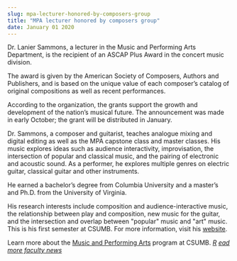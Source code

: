 ```yaml
---
slug: mpa-lecturer-honored-by-composers-group
title: "MPA lecturer honored by composers group"
date: January 01 2020
---
```


<p>Dr. Lanier Sammons, a lecturer in the Music and Performing Arts Department, is the recipient of an ASCAP Plus Award in the concert music division.
</p><p>The award is given by the American Society of Composers, Authors and Publishers, and is based on the unique value of each composer’s catalog of original compositions as well as recent performances.
</p><p>According to the organization, the grants support the growth and development of the nation’s musical future. The announcement was made in early October; the grant will be distributed in January.
</p><p>Dr. Sammons, a composer and guitarist, teaches analogue mixing and digital editing as well as the MPA capstone class and master classes. His music explores ideas such as audience interactivity, improvisation, the intersection of popular and classical music, and the pairing of electronic and acoustic sound. As a performer, he explores multiple genres on electric guitar, classical guitar and other instruments.
</p><p>He earned a bachelor’s degree from Columbia University and a master’s and Ph.D. from the University of Virginia.
</p><p>His research interests include composition and audience-interactive music, the relationship between play and composition, new music for the guitar, and the intersection and overlap between "popular" music and "art" music. This is his first semester at CSUMB. For more information, visit his <a href="http://www.laniersammons.com/Main/">website</a>.
</p><p>Learn more about the <a href="http://csumb.edu/music">Music and Performing Arts</a> program at CSUMB. <em><a href="http://news.csumb.edu/news/2012/nov/25/faculty-highlights">R</a> <a href="http://news.csumb.edu/news/2012/nov/25/faculty-highlights">ead more faculty news</a></em>
</p>
